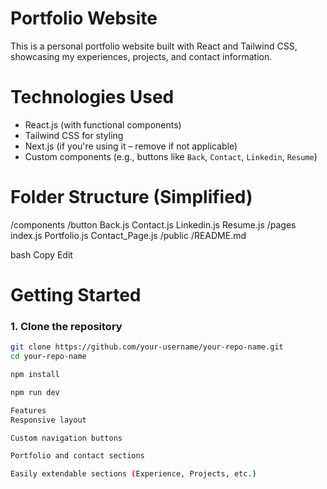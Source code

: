 # Portfolio Website

This is a personal portfolio website built with React and Tailwind CSS, showcasing my experiences, projects, and contact information.

# Technologies Used

- React.js (with functional components)
- Tailwind CSS for styling
- Next.js (if you're using it – remove if not applicable)
- Custom components (e.g., buttons like `Back`, `Contact`, `Linkedin`, `Resume`)

# Folder Structure (Simplified)

/components
/button
Back.js
Contact.js
Linkedin.js
Resume.js
/pages
index.js
Portfolio.js
Contact_Page.js
/public
/README.md

bash
Copy
Edit


# Getting Started

### 1. Clone the repository

```bash
git clone https://github.com/your-username/your-repo-name.git
cd your-repo-name

npm install

npm run dev

Features
Responsive layout

Custom navigation buttons

Portfolio and contact sections

Easily extendable sections (Experience, Projects, etc.)